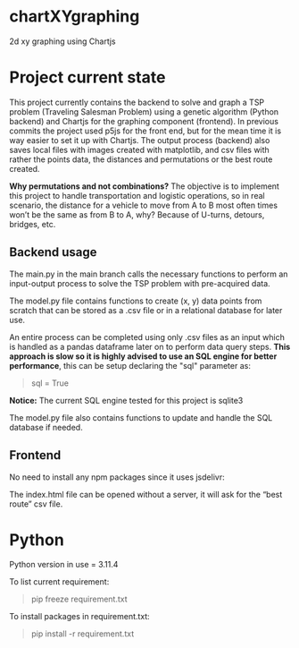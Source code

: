 # chartXYgraphing
2d xy graphing using Chartjs


# Project current state
This project currently contains the backend to solve and graph a TSP problem (Traveling Salesman Problem) using a genetic algorithm (Python backend) and Chartjs for the graphing component (frontend). In previous commits the project used p5js for the front end, but for the mean time it is way easier to set it up with Chartjs. The output process (backend) also saves local files with images created with matplotlib, and csv files with rather the points data, the distances and permutations or the best route created.

**Why permutations and not combinations?**
The objective is to implement this project to handle transportation and logistic operations, so in real scenario, the distance for a vehicle to move from A to B most often times won’t be the same as from B to A, why? Because of U-turns, detours, bridges, etc.


## Backend usage
The main.py in the main branch calls the necessary functions to perform an input-output process to solve the TSP problem with pre-acquired data.

The model.py file contains functions to create (x, y) data points from scratch that can be stored as a .csv file or in a relational database for later use.

An entire process can be completed using only .csv files as an input which is handled as a pandas dataframe later on to perform data query steps. **This approach is slow so it is highly advised to use an SQL engine for better performance**, this can be setup declaring the "sql" parameter as:
>sql = True

**Notice:** The current SQL engine tested for this project is sqlite3 

The model.py file also contains functions to update and handle the SQL database if needed.

## Frontend
No need to install any npm packages since it uses jsdelivr:
><script src="https://cdn.jsdelivr.net/npm/chart.js"></script>

The index.html file can be opened without a server, it will ask for the “best route” csv file.


# Python
Python version in use = 3.11.4

To list current requirement:
> pip freeze requirement.txt

To install packages in requirement.txt:
> pip install -r requirement.txt
